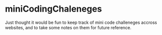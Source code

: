 # miniCodingChaleneges

Just thought it would be fun to keep track of mini code challeneges accross websites, and to take some notes on them for future reference.
